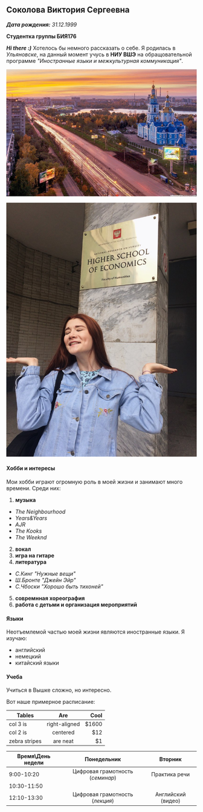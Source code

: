 ## Соколова Виктория Сергеевна
*__Дата рождения:__ 31.12.1999*

__Студентка группы БИЯ176__

*__Hi there :)__* Хотелось бы немного рассказать о себе. Я родилась в *Ульяновске*, на данный момент учусь в __НИУ ВШЭ__ на обращовательной программе *"Иностранные языки и межкультурная коммуникация"*.

![](https://raw.githubusercontent.com/greensberg/DigitalLiteracy/2796f5e421c3020126dc75b7b4dd7b6112ca560f/%D0%A3%D0%BB%D1%8C%D1%8F%D0%BD%D0%BE%D0%B2%D1%81%D0%BA.jpg "Ульяновск")

![](https://raw.githubusercontent.com/greensberg/DigitalLiteracy/bf9f43a525690e220b8e60845937edd6fc71a764/%D0%92%D0%B8%D0%BA%D1%82%D0%BE%D1%80%D0%B8%D1%8F.jpg)

#### Хобби и интересы
Мои хобби играют огромную роль в моей жизни и занимают много времени. 
Среди них:
1. __музыка__
  - *The Neighbourhood*
  - *Years&Years*
  - *AJR*
  - *The Kooks*
  - *The Weeknd*
2. __вокал__
3. __игра на гитаре__
4. __литература__
  - *С.Кинг "Нужные вещи"*
  - *Ш.Бронте "Джейн Эйр"*
  - *С.Чбоски "Хорошо быть тихоней"*
 5. __совремнная хореография__
 6. __работа с детьми и организация мероприятий__
 
 #### Языки
 
 Неотъемлемой частью моей жизни являются иностранные языки. Я изучаю:
 * английский
 * немецкий
 * китайский языки

#### Учеба

Учиться в Вышке сложно, но интересно.

Вот наше примерное расписание:

| Tables        | Are           | Cool  |
| ------------- |:-------------:| -----:|
| col 3 is      | right-aligned | $1600 |
| col 2 is      | centered      |   $12 |
| zebra stripes | are neat      |    $1 |


| Время\День недели   | Понедельник                      | Вторник             | 
| --------------------|:--------------------------------:| :------------------:|
| 9:00-10:20          | Цифровая грамотность (*семинар*) | Практика речи       |
| 10:30-11:50         |                                  |                     |
| 12:10-13:30         | Цифровая грамотность (*лекция*)  | Английский (видео)  |


